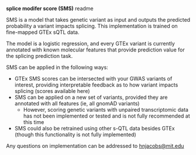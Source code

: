 **splice modifer score (SMS)** readme

SMS is a model that takes genetic variant as input and outputs the predicted probability a variant impacts splicing. This implementation is trained on fine-mapped GTEx sQTL data.

The model is a logistic regression, and every GTEx variant is currently annotated with known molecular features that provide prediction value for the splicing prediction task. 

SMS can be applied in the following ways:
- GTEx SMS scores can be intersected with your GWAS variants of interest, providing interpretable feedback as to how variant impacts splicing (scores available here) 
- SMS can be applied on a new set of variants, provided they are annotated with all features (ie, all gnomAD variants)
    - However, scoring genetic variants with unpaired transcriptomic data has not been implemented or tested and is not fully recommended at this time
- SMS could also be retrained using other s-QTL data besides GTEx (though this functionality is not fully implemented)

Any questions on implementation can be addressed to hnjacobs@mit.edu


